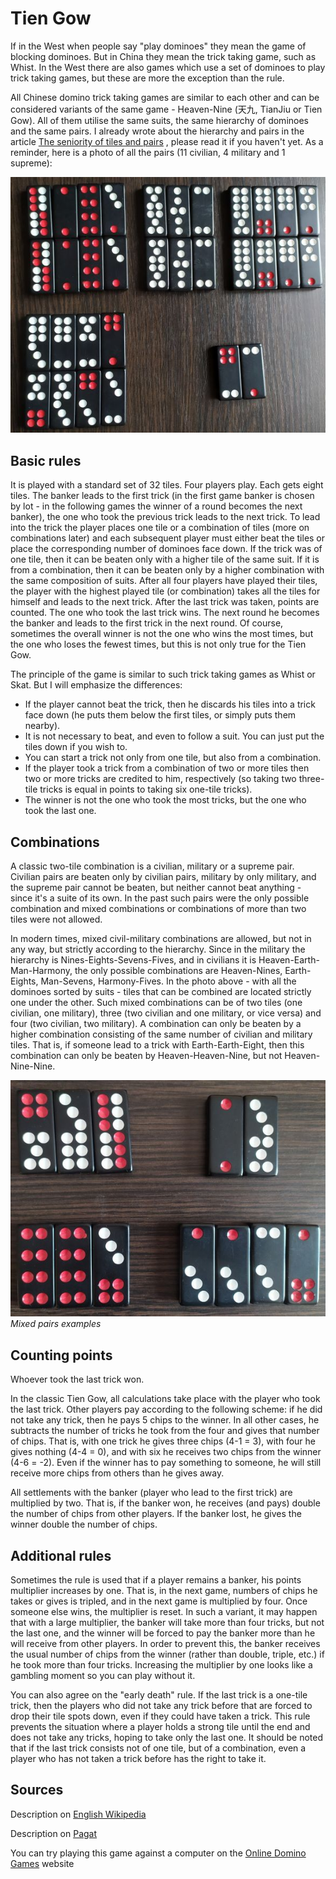 # Tien Gow

If in the West when people say "play dominoes" they mean the game of blocking dominoes. But in China they mean the trick taking game, such as Whist. In the West there are also games which use a set of dominoes to play trick taking games, but these are more the exception than the rule. 

All Chinese domino trick taking games are similar to each other and can be considered variants of the same game - Heaven-Nine (天九, TianJiu or Tien Gow). All of them utilise the same suits, the same hierarchy of dominoes and the same pairs. I already wrote about the hierarchy and pairs in the article [The seniority of tiles and pairs](/gupai/tiles-and-pairs-hierarchy.html) , please read it if you haven't yet. As a reminder, here is a photo of all the pairs (11 civilian, 4 military and 1 supreme): 

![](/docs/assets/images/gupai/gupai-deck.jpg)  
## Basic rules 

It is played with a standard set of 32 tiles. Four players play. Each gets eight tiles. The banker leads to the first trick (in the first game banker is chosen by lot - in the following games the winner of a round becomes the next banker), the one who took the previous trick leads to the next trick. To lead into the trick the player places one tile or a combination of tiles (more on combinations later) and each subsequent player must either beat the tiles or place the corresponding number of dominoes face down. If the trick was of one tile, then it can be beaten only with a higher tile of the same suit. If it is from a combination, then it can be beaten only by a higher combination with the same composition of suits. After all four players have played their tiles, the player with the highest played tile (or combination) takes all the tiles for himself and leads to the next trick. After the last trick was taken, points are counted. The one who took the last trick wins. The next round he becomes the banker and leads to the first trick in the next round. Of course, sometimes the overall winner is not the one who wins the most times, but the one who loses the fewest times, but this is not only true for the Tien Gow. 

The principle of the game is similar to such trick taking games as Whist or Skat. But I will emphasize the differences: 

 - If the player cannot beat the trick, then he discards his tiles into a trick face down (he puts them below the first tiles, or simply puts them nearby).
 - It is not necessary to beat, and even to follow a suit. You can just put the tiles down if you wish to.
 - You can start a trick not only from one tile, but also from a combination.
 - If the player took a trick from a combination of two or more tiles then two or more tricks are credited to him, respectively (so taking two three-tile tricks is equal in points to taking six one-tile tricks).
 - The winner is not the one who took the most tricks, but the one who took the last one.

## Combinations 

A classic two-tile combination is a civilian, military or a supreme pair. Civilian pairs are beaten only by civilian pairs, military by only military, and the supreme pair cannot be beaten, but neither cannot beat anything - since it's a suite of its own. In the past such pairs were the only possible combination and mixed combinations or combinations of more than two tiles were not allowed. 

In modern times, mixed civil-military combinations are allowed, but not in any way, but strictly according to the hierarchy. Since in the military the hierarchy is Nines-Eights-Sevens-Fives, and in civilians it is Heaven-Earth-Man-Harmony, the only possible combinations are Heaven-Nines, Earth-Eights, Man-Sevens, Harmony-Fives. In the photo above - with all the dominoes sorted by suits -  tiles that can be combined are located strictly one under the other. Such mixed combinations can be of two tiles (one civilian, one military), three (two civilian and one military, or vice versa) and four (two civilian, two military). A combination can only be beaten by a higher combination consisting of the same number of civilian and military tiles. That is, if someone lead to a trick with Earth-Earth-Eight, then this combination can only be beaten by Heaven-Heaven-Nine, but not Heaven-Nine-Nine. 

![](/docs/assets/images/gupai/tiengow-mixed-pairs.jpg)  
_Mixed pairs examples_

## Counting points 

Whoever took the last trick won. 

In the classic Tien Gow, all calculations take place with the player who took the last trick. Other players pay according to the following scheme: if he did not take any trick, then he pays 5 chips to the winner. In all other cases, he subtracts the number of tricks he took from the four and gives that number of chips. That is, with one trick he gives three chips (4-1 = 3), with four he gives nothing (4-4 = 0), and with six he receives two chips from the winner (4-6 = -2). Even if the winner has to pay something to someone, he will still receive more chips from others than he gives away. 

All settlements with the banker (player who lead to the first trick) are multiplied by two. That is, if the banker won, he receives (and pays) double the number of chips from other players. If the banker lost, he gives the winner double the number of chips. 

## Additional rules 

Sometimes the rule is used that if a player remains a banker, his points multiplier increases by one. That is, in the next game, numbers of chips he takes or gives is tripled, and in the next game is multiplied by four. Once someone else wins, the multiplier is reset. In such a variant, it may happen that with a large multiplier, the banker will take more than four tricks, but not the last one, and the winner will be forced to pay the banker more than he will receive from other players. In order to prevent this, the banker receives the usual number of chips from the winner (rather than double, triple, etc.) if he took more than four tricks. Increasing the multiplier by one looks like a gambling moment so you can play without it. 

You can also agree on the "early death" rule. If the last trick is a one-tile trick, then the players who did not take any trick before that are forced to drop their tile spots down, even if they could have taken a trick. This rule prevents the situation where a player holds a strong tile until the end and does not take any tricks, hoping to take only the last one. It should be noted that if the last trick consists not of one tile, but of a combination, even a player who has not taken a trick before has the right to take it. 

## Sources 

Description on [English Wikipedia](https://en.wikipedia.org/wiki/Tien_Gow#Domino_games) 

Description on [Pagat](https://www.pagat.com/domino/trick/tiengow.html) 

You can try playing this game against a computer on the [Online Domino Games](http://www.onlinedominogames.com/tien-gow) website 

